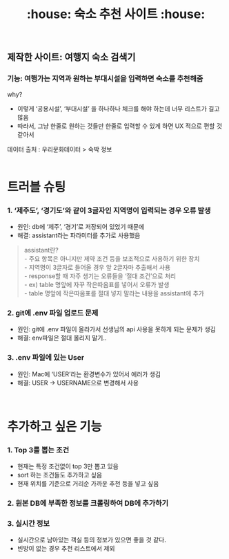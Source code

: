 <h1 align="center">:house: 숙소 추천 사이트 :house:</h1>
<br>

## 제작한 사이트: 여행지 숙소 검색기

### 기능: 여행가는 지역과 원하는 부대시설을 입력하면 숙소를 추천해줌

why?
- 이렇게 ‘공용시설’, ‘부대시설’ 을 하나하나 체크를 해야 하는데 너무 리스트가 길고 많음
- 따라서, 그냥 한줄로 원하는 것들만 한줄로 입력할 수 있게 하면 UX 적으로 편할 것 같아서

데이터 출처 : 우리문화데이터 > 숙박 정보
<br>
<br>

# 트러블 슈팅

### 1. ‘제주도’, ‘경기도’와 같이 3글자인 지역명이 입력되는 경우 오류 발생
- 원인: db에 ‘제주’, ‘경기’로 저장되어 있었기 때문에
- 해결: assistant라는 파라미터를 추가로 사용했음
> assistant란?   
    - 주요 항목은 아니지만 제약 조건 등을 보조적으로 사용하기 위한 장치   
        - 지역명이 3글자로 들어올 경우 앞 2글자마 추출해서 사용   
        - response할 때 자주 생기는 오류들을 ‘절대 조건’으로 처리   
            - ex) table 명앞에 자꾸 작은따옴표를 넣어서 오류가 발생   
            - table 명앞에 작은따옴표를 절대 넣지 말라는 내용을 assistant에 추가
### 2. git에 .env 파일 업로드 문제
- 원인: git에 .env 파일이 올라가서 선생님의 api 사용을 못하게 되는 문제가 생김
- 해결: env파일은 절대 올리지 말기..
### 3. .env 파일에 있는 User 
- 원인: Mac에 ‘USER’라는 환경변수가 있어서 에러가 생김
- 해결: USER → USERNAME으로 변경해서 사용
<br>

# 추가하고 싶은 기능
### 1. Top 3를 뽑는 조건
- 현재는 특정 조건없이 top 3만 뽑고 있음
- sort 하는 조건들도 추가하고 싶음
- 현재 위치를 기준으로 거리순 가까운 추천 등을 넣고 싶음
### 2. 원본 DB에 부족한 정보를 크롤링하여 DB에 추가하기
### 3. 실시간 정보
- 실시간으로 남아있는 객실 등의 정보가 있으면 좋을 것 같다.
- 빈방이 없는 경우 추천 리스트에서 제외